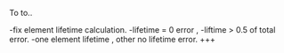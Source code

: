 ﻿To to..


-fix element lifetime calculation.
		-lifetime = 0 error ,
		-liftime > 0.5 of total error.
		-one element lifetime , other no lifetime error.
		+++